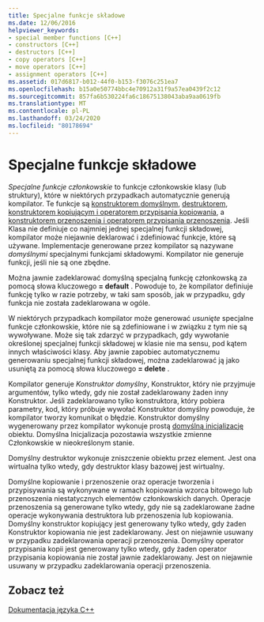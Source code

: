 ```yaml
---
title: Specjalne funkcje składowe
ms.date: 12/06/2016
helpviewer_keywords:
- special member functions [C++]
- constructors [C++]
- destructors [C++]
- copy operators [C++]
- move operators [C++]
- assignment operators [C++]
ms.assetid: 017d6817-b012-44f0-b153-f3076c251ea7
ms.openlocfilehash: b15a0e50774bbc4e70912a31f9a57ea0439f2c12
ms.sourcegitcommit: 857fa6b530224fa6c18675138043aba9aa0619fb
ms.translationtype: MT
ms.contentlocale: pl-PL
ms.lasthandoff: 03/24/2020
ms.locfileid: "80178694"
---
```

# <a name="special-member-functions"></a>Specjalne funkcje składowe

*Specjalne funkcje członkowskie* to funkcje członkowskie klasy (lub struktury), które w niektórych przypadkach automatycznie generują kompilator. Te funkcje są [konstruktorem domyślnym](constructors-cpp.md#default_constructors), [destruktorem](destructors-cpp.md), [konstruktorem kopiującym i operatorem przypisania kopiowania](copy-constructors-and-copy-assignment-operators-cpp.md), a [konstruktorem przenoszenia i operatorem przypisania przenoszenia](move-constructors-and-move-assignment-operators-cpp.md). Jeśli Klasa nie definiuje co najmniej jednej specjalnej funkcji składowej, kompilator może niejawnie deklarować i zdefiniować funkcje, które są używane. Implementacje generowane przez kompilator są nazywane *domyślnymi* specjalnymi funkcjami składowymi. Kompilator nie generuje funkcji, jeśli nie są one zbędne.

Można jawnie zadeklarować domyślną specjalną funkcję członkowską za pomocą słowa kluczowego **= default** . Powoduje to, że kompilator definiuje funkcję tylko w razie potrzeby, w taki sam sposób, jak w przypadku, gdy funkcja nie została zadeklarowana w ogóle.

W niektórych przypadkach kompilator może generować *usunięte* specjalne funkcje członkowskie, które nie są zdefiniowane i w związku z tym nie są wywoływane. Może się tak zdarzyć w przypadkach, gdy wywołanie określonej specjalnej funkcji składowej w klasie nie ma sensu, pod kątem innych właściwości klasy. Aby jawnie zapobiec automatycznemu generowaniu specjalnej funkcji składowej, można zadeklarować ją jako usuniętą za pomocą słowa kluczowego **= delete** .

Kompilator generuje *Konstruktor domyślny*, Konstruktor, który nie przyjmuje argumentów, tylko wtedy, gdy nie został zadeklarowany żaden inny Konstruktor. Jeśli zadeklarowano tylko konstruktora, który pobiera parametry, kod, który próbuje wywołać Konstruktor domyślny powoduje, że kompilator tworzy komunikat o błędzie. Konstruktor domyślny wygenerowany przez kompilator wykonuje prostą [domyślną inicjalizację](initializers.md#default_initialization) obiektu. Domyślna Inicjalizacja pozostawia wszystkie zmienne Członkowskie w nieokreślonym stanie.

Domyślny destruktor wykonuje zniszczenie obiektu przez element. Jest ona wirtualna tylko wtedy, gdy destruktor klasy bazowej jest wirtualny.

Domyślne kopiowanie i przenoszenie oraz operacje tworzenia i przypisywania są wykonywane w ramach kopiowania wzorca bitowego lub przenoszenia niestatycznych elementów członkowskich danych. Operacje przenoszenia są generowane tylko wtedy, gdy nie są zadeklarowane żadne operacje wykonywania destruktora lub przenoszenia lub kopiowania. Domyślny konstruktor kopiujący jest generowany tylko wtedy, gdy żaden Konstruktor kopiowania nie jest zadeklarowany. Jest on niejawnie usuwany w przypadku zadeklarowania operacji przenoszenia. Domyślny operator przypisania kopii jest generowany tylko wtedy, gdy żaden operator przypisania kopiowania nie został jawnie zadeklarowany. Jest on niejawnie usuwany w przypadku zadeklarowania operacji przenoszenia.

## <a name="see-also"></a>Zobacz też

[Dokumentacja języka C++](cpp-language-reference.md)
